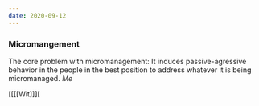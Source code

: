 ```yaml
---
date: 2020-09-12
---
```


### Micromangement

The core problem with micromanagement: It induces passive-agressive behavior in the people in the best position to address whatever it is being micromanaged. *Me*

[[[[Wit]]][
